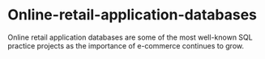 # Online-retail-application-databases
Online retail application databases are some of the most well-known SQL practice projects as the importance of e-commerce continues to grow.
